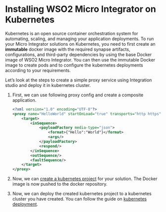 
# Installing WSO2 Micro Integrator on Kubernetes

Kubernetes is an open source container orchestration system for
automating, scaling, and managing your application deployments. To run
your Micro Integrator solutions on Kubernetes, you need to first create
an **immutable** docker image with the required synapse artifacts,
configurations, and third-party dependencies by using the base Docker
image of WSO2 Micro Integrator. You can then use the immutable Docker image to create pods and to
configure the kubernetes deployments according to your requirements.

Let’s look at the steps to create a simple proxy service using Integration studio and deploy it in kubernetes cluster. 

1. First, we can use following proxy config and create a composite application.

    ```xml
    <?xml version="1.0" encoding="UTF-8"?>
    <proxy name="HelloWorld" startOnLoad="true" transports="http https" xmlns="http://ws.apache.org/ns/synapse">
        <target>
            <inSequence>
                <payloadFactory media-type="json">
                    <format>{"Hello":"World"}</format>
                    <args/>
                </payloadFactory>
                <respond/>
            </inSequence>
            <outSequence/>
            <faultSequence/>
        </target>
    </proxy>
    ```

2. Now, we can [create a kubernetes project](../..//develop/create-docker-kubernetes-projects.md) for your solution. The Docker image is now pushed to the docker repository. 

3. Now, we can deploy the created kubernetes project to a kubernetes cluster you have created. You can follow the guide on [kubernetes deployment](../../develop/kubernetes_deployment.md).


